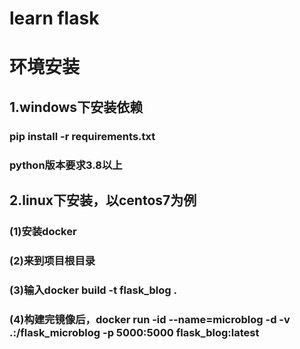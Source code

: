 # learn flask
# 环境安装
## 1.windows下安装依赖
### pip install -r requirements.txt
### python版本要求3.8以上

## 2.linux下安装，以centos7为例
### (1)安装docker
### (2)来到项目根目录
### (3)输入docker build -t flask_blog .
### (4)构建完镜像后，docker run -id --name=microblog -d -v .:/flask_microblog -p 5000:5000 flask_blog:latest
